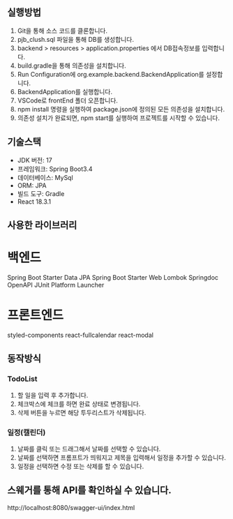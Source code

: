 
## 실행방법
1. Git을 통해 소스 코드를 클론합니다.
2. pjb_clush.sql 파일을 통해 DB를 생성합니다.
3. backend > resources > application.properties 에서 DB접속정보를 입력합니다.
4. build.gradle을 통해 의존성을 설치합니다.
5. Run Configuration에 org.example.backend.BackendApplication를 설정합니다.
6. BackendApplication를 실행합니다.
7. VSCode로 frontEnd 폴더 오픈합니다.
8. npm install 명령을 실행하여 package.json에 정의된 모든 의존성을 설치합니다.
9. 의존성 설치가 완료되면, npm start를 실행하여 프로젝트를 시작할 수 있습니다.

## 기술스택
* JDK 버전: 17
* 프레임워크: Spring Boot3.4
* 데이터베이스: MySql
* ORM: JPA
* 빌드 도구: Gradle
* React 18.3.1

## 사용한 라이브러리
# 백엔드
Spring Boot Starter Data JPA
Spring Boot Starter Web
Lombok
Springdoc OpenAPI
JUnit Platform Launcher
# 프론트엔드
styled-components
react-fullcalendar
react-modal

## 동작방식

### TodoList
1. 할 일을 입력 후 추가합니다.
2. 체크박스에 체크를 하면 완료 상태로 변경됩니다.
3. 삭제 버튼을 누르면 해당 투두리스트가 삭제됩니다.
  
### 일정(캘린더)
1. 날짜를 클릭 또는 드래그해서 날짜를 선택할 수 있습니다.
2. 날짜를 선택하면 프롬프트가 띄워지고 제목을 입력해서 일정을 추가할 수 있습니다.
3. 일정을 선택하면 수정 또는 삭제를 할 수 있습니다.

## 스웨거를 통해 API를 확인하실 수 있습니다.
http://localhost:8080/swagger-ui/index.html
